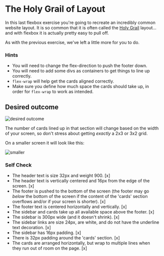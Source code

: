 # The Holy Grail of Layout

In this last flexbox exercise you're going to recreate an incredibly common website layout. It is so common that it is often called the [Holy Grail](https://www.google.com/search?q=holy+grail+layout&tbm=isch&sclient=img) layout... and with flexbox it is actually pretty easy to pull off.

As with the previous exercise, we've left a little more for you to do.

### Hints
- You will need to change the flex-direction to push the footer down.
- You will need to add some divs as containers to get things to line up correctly.
- `flex-wrap` will help get the cards aligned correctly.
-  Make sure you define how much space the cards should take up, in order for `flex-wrap` to work as intended.

## Desired outcome

![desired outcome](./desired-outcome.png)

The number of cards lined up in that section will change based on the width of your screen, so don't stress about getting _exactly_ a 2x3 or 3x2 grid.

On a smaller screen it will look like this:

![smaller](./desired-outcome-smaller.png)

### Self Check
- The header text is size 32px and weight 900. [x]
- The header text is vertically centered and 16px from the edge of the screen. [x]
- The footer is pushed to the bottom of the screen (the footer may go _below_ the bottom of the screen if the content of the 'cards' section overflows and/or if your screen is shorter). [x]
- The footer text is centered horizontally and vertically. [x]
- The sidebar and cards take up all available space above the footer. [x]
- The sidebar is 300px wide (and it doesn't shrink). [x]
- The sidebar links are size 24px, are white, and do not have the underline text decoration. [x]
- The sidebar has 16px padding. [x]
- There is 32px padding around the 'cards' section. [x]
- The cards are arranged horizontally, but wrap to multiple lines when they run out of room on the page. [x]
